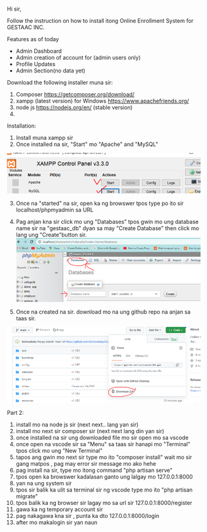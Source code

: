 Hi sir,

Follow the instruction on how to install itong Online Enrollment System for GESTAAC INC.

Features as of today
- Admin Dashboard
- Admin creation of account for (admin users only)
- Profile Updates
- Admin Section(no data yet)

Download the following installer muna sir:

1. Composer https://getcomposer.org/download/
2. xampp (latest version) for Windows https://www.apachefriends.org/
3. node js https://nodejs.org/en/ (stable version)
4. 

Installation:
1. Install muna xampp sir
2. Once installed na sir, "Start" mo "Apache" and "MySQL"

![xampp](https://github.com/techcodedu/OES/blob/main/others/xampp.PNG)

3. Once na "started" na sir, open ka ng browswer tpos type po ito sir localhost/phpmyadmin sa URL
4. Pag anjan kna sir click mo ung "Databases" tpos gwin mo ung database name sir na "gestaac_db" dyan sa may "Create Database" then click mo lang ung "Create"button sir.
![xampp](https://github.com/techcodedu/OES/blob/main/others/createdb.PNG)   

5. Once na created na sir. download mo na ung github repo na anjan sa taas sir.

![xampp]( https://github.com/techcodedu/OES/blob/main/others/download.PNG)  

Part 2:

1. install mo na node js sir (next next.. lang yan sir)
2. install mo next sir composer sir (next next lang din yan sir)
3. once installed na sir ung downloaded file mo sir open mo sa vscode
4. once open na vscode sir sa "Menu" sa taas sir hanapi mo "Terminal" tpos click mo ung "New Terminal"
5. tapos ang gwin mo next sir type mo ito "composer install" wait mo sir gang matpos , pag may error sir message mo ako hehe
6. pag install na sir, type mo itong command "php artisan serve"
7. tpos open ka browswer kadalasan ganto ung lalgay mo 127.0.0.1:8000
8. yan na ung system sir
9. tpos sir balik ka ulit sa terminal sir ng vscode type mo ito "php artisan migrate"
10. tpos balik ka ng browser sir lagay mo sa url sir 127.0.0.1:8000/register
11. gawa ka ng temporary account sir
12. pag nakagawa kna sir , punta ka dto 127.0.0.1:8000/login
13. after mo makalogin sir yan naun
